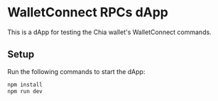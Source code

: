 # WalletConnect RPCs dApp

This is a dApp for testing the Chia wallet's WalletConnect commands.

## Setup

Run the following commands to start the dApp:

```bash
npm install
npm run dev
```
